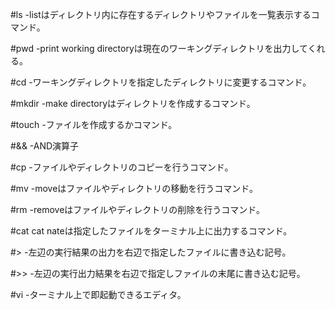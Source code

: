 #ls
-listはディレクトリ内に存在するディレクトリやファイルを一覧表示するコマンド。

#pwd
-print working directoryは現在のワーキングディレクトリを出力してくれる。

#cd
-ワーキングディレクトリを指定したディレクトリに変更するコマンド。

#mkdir
-make directoryはディレクトリを作成するコマンド。

#touch
-ファイルを作成するかコマンド。

#&&
-AND演算子

#cp
-ファイルやディレクトリのコピーを行うコマンド。

#mv
-moveはファイルやディレクトリの移動を行うコマンド。

#rm
-removeはファイルやディレクトリの削除を行うコマンド。

#cat
cat nateは指定したファイルをターミナル上に出力するコマンド。

#>
-左辺の実行結果の出力を右辺で指定したファイルに書き込む記号。

#>>
-左辺の実行出力結果を右辺で指定しファイルの末尾に書き込む記号。

#vi
-ターミナル上で即起動できるエディタ。　
